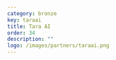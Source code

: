 ```yaml
---
category: bronze
key: taraai
title: Tara AI
order: 34
description: ""
logo: /images/partners/taraai.png
---
```


